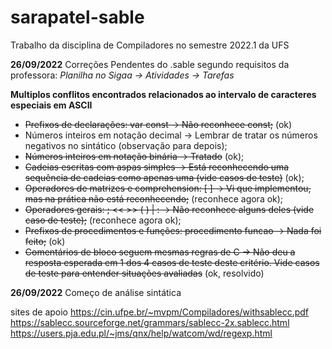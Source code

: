# sarapatel-sable
Trabalho da disciplina de Compiladores no semestre 2022.1 da UFS


**26/09/2022** 
Correções Pendentes do .sable segundo requisitos da professora:
*Planilha no Sigaa -> Atividades -> Tarefas*

**Multiplos conflitos encontrados relacionados ao intervalo de caracteres especiais em ASCII**

*  ~~Prefixos de declarações: var const -> Não reconhece const;~~ (ok)
* Números inteiros em notação decimal -> Lembrar de tratar os números negativos no sintático (observação para depois);
* ~~Números inteiros em notação binária -> Tratado~~ (ok);
* ~~Cadeias escritas com aspas simples -> Está reconhecendo uma sequência de cadeias como apenas uma (vide casos de teste)~~ (ok);
* ~~Operadores de matrizes e comprehension: [ ] ->  	Vi que implementou, mas na prática não está reconhecendo;~~ (reconhece agora ok);
* ~~Operadores gerais: ; << >> ( ) | : ->  	Não reconhece alguns deles (vide caso de teste);~~ (reconhece agora ok);
* ~~Prefixos de procedimentos e funções: procedimento funcao -> Nada foi feito;~~ (ok)
* ~~Comentários de bloco seguem mesmas regras de C -> Não deu a resposta esperada em 1 dos 4 casos de teste deste critério. Vide casos de teste para entender situações avaliadas~~  (ok, resolvido)


**26/09/2022**
Começo de análise sintática

sites de apoio
https://cin.ufpe.br/~mvpm/Compiladores/withsablecc.pdf
https://sablecc.sourceforge.net/grammars/sablecc-2x.sablecc.html
https://users.pja.edu.pl/~jms/qnx/help/watcom/wd/regexp.html

